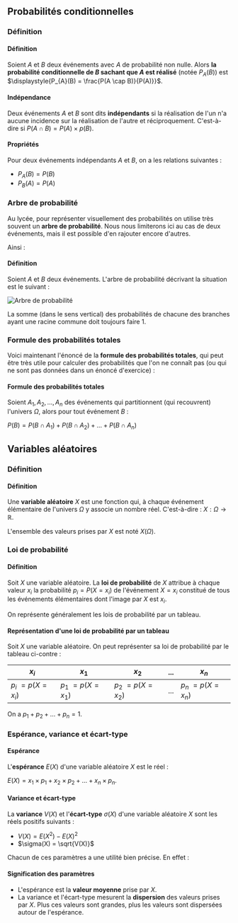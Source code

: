 ## Probabilités conditionnelles

### Définition

<bubble variant="formula">

#### Définition

Soient $A$ et $B$ deux événements avec $A$ de probabilité non nulle. Alors **la probabilité conditionnelle de $B$
sachant que $A$ est réalisé** (notée $P_{A}(B)$) est $\displaystyle{P_{A}(B) = \frac{P(A \cap B)}{P(A)}}$.

</bubble>

<bubble variant="formula">

#### Indépendance

Deux événements $A$ et $B$ sont dits **indépendants** si la réalisation de l'un n'a aucune incidence sur la réalisation
de l'autre et réciproquement. C'est-à-dire si $P(A \cap B) = P(A) \times p(B)$.

</bubble>

<bubble variant="formula">

#### Propriétés

Pour deux événements indépendants $A$ et $B$, on a les relations suivantes :

* $P_{A}(B) = P(B)$
* $P_{B}(A) = P(A)$

</bubble>

### Arbre de probabilité

Au lycée, pour représenter visuellement des probabilités on utilise très souvent un **arbre de probabilité**. Nous nous
limiterons ici au cas de deux événements, mais il est possible d'en rajouter encore d'autres.

Ainsi :

<bubble variant="formula">

#### Définition

Soient $A$ et $B$ deux événements. L'arbre de probabilité décrivant la situation est le suivant :

![Arbre de probabilité](/img/lessons/premiere/probabilites/arbre.svg)

</bubble>

La somme (dans le sens vertical) des probabilités de chacune des branches ayant une racine commune doit toujours faire
$1$.

### Formule des probabilités totales

Voici maintenant l'énoncé de la **formule des probabilités totales**, qui peut être très utile pour calculer des
probabilités que l'on ne connaît pas (ou qui ne sont pas données dans un énoncé d'exercice) :

<bubble variant="formula">

#### Formule des probabilités totales

Soient $A_1, A_2, ..., A_n$ des événements qui partitionnent (qui recouvrent) l'univers $\Omega$, alors pour tout
événement $B$ :

$P(B) = P(B \cap A_1) + P(B \cap A_2) + \dots + P(B \cap A_n)$

</bubble>

## Variables aléatoires

### Définition

<bubble variant="formula">

#### Définition

Une **variable aléatoire** $X$ est une fonction qui, à chaque événement élémentaire de l'univers $\Omega$ y associe un
nombre réel. C'est-à-dire : $X : \Omega \rightarrow \mathbb{R}$.

</bubble>

L'ensemble des valeurs prises par $X$ est noté $X(\Omega)$.

### Loi de probabilité

<bubble variant="formula">

#### Définition

Soit $X$ une variable aléatoire. La **loi de probabilité** de $X$ attribue à chaque valeur $x_i$ la probabilité $p_i =
P(X = x_i)$ de l'événement $X = x_i$ constitué de tous les événements élémentaires dont l'image par $X$ est $x_i$.

</bubble>

On représente généralement les lois de probabilité par un tableau.

<bubble variant="formula">

#### Représentation d'une loi de probabilité par un tableau

Soit $X$ une variable aléatoire. On peut représenter sa loi de probabilité par le tableau ci-contre :

| $x_i$                 | $x_1$                 | $x_2$                 | ... | $x_n$                 |
| --------------------- | --------------------- | --------------------- | --- | --------------------- |
| $p_i$ $= p(X = x_i)$ | $p_1$ $= p(X = x_1)$ | $p_2$ $= p(X = x_2)$ | ... | $p_n$ $= p(X = x_n)$ |

On a $p_1 + p_2 + \dots + p_n = 1$.

</bubble>

### Espérance, variance et écart-type

<bubble variant="formula">

#### Espérance

L'**espérance** $E(X)$ d'une variable aléatoire $X$ est le réel :

$E(X) = x_1 \times p_1 + x_2 \times p_2 + \dots + x_n \times p_n$.

</bubble>

<bubble variant="formula">

#### Variance et écart-type

La **variance** $V(X)$ et l'**écart-type** $\sigma(X)$ d'une variable aléatoire $X$ sont les réels positifs suivants :

* $V(X) = E(X^2) - E(X)^2$
* $\sigma(X) = \sqrt{V(X)}$

</bubble>

Chacun de ces paramètres a une utilité bien précise. En effet :

<bubble variant="formula">

#### Signification des paramètres

* L'espérance est la **valeur moyenne** prise par $X$.
* La variance et l'écart-type mesurent la **dispersion** des valeurs prises par $X$. Plus ces valeurs sont grandes, plus
  les valeurs sont dispersées autour de l'espérance.

</bubble>
